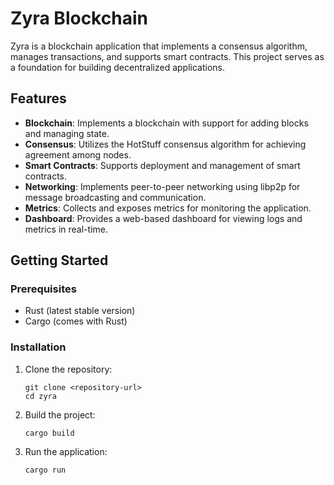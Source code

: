 # Zyra Blockchain

Zyra is a blockchain application that implements a consensus algorithm, manages transactions, and supports smart contracts. This project serves as a foundation for building decentralized applications.

## Features

- **Blockchain**: Implements a blockchain with support for adding blocks and managing state.
- **Consensus**: Utilizes the HotStuff consensus algorithm for achieving agreement among nodes.
- **Smart Contracts**: Supports deployment and management of smart contracts.
- **Networking**: Implements peer-to-peer networking using libp2p for message broadcasting and communication.
- **Metrics**: Collects and exposes metrics for monitoring the application.
- **Dashboard**: Provides a web-based dashboard for viewing logs and metrics in real-time.

## Getting Started

### Prerequisites

- Rust (latest stable version)
- Cargo (comes with Rust)

### Installation

1. Clone the repository:
   ```
   git clone <repository-url>
   cd zyra
   ```

2. Build the project:
   ```
   cargo build
   ```

3. Run the application:
   ```
   cargo run
   